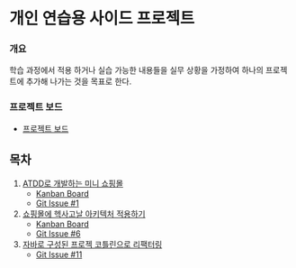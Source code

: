 # 개인 연습용 사이드 프로젝트

### 개요
학습 과정에서 적용 하거나 실습 가능한 내용들을 실무 상황을 가정하여 하나의 프로젝트에 추가해 나가는 것을 목표로 한다.

### 프로젝트 보드
- [프로젝트 보드](https://github.com/users/icraft2170/projects/5/views/1)

## 목차
1. [ATDD로 개발하는 미니 쇼핑몰](https://internet-craft.tistory.com/101)
    - [Kanban Board](https://www.notion.so/hero-0/1-ATDD-c3e594b568394fa283b49b97324dddb8)
    - [Git Issue #1](https://github.com/icraft2170/hero-project/issues/1)
2. [쇼핑몰에 헥사고날 아키텍처 적용하기](https://internet-craft.tistory.com/102)
    - [Kanban Board](https://www.notion.so/hero-0/6-6223fc87af0b47ad8e712518d7a7cde6)
    - [Git Issue #6](https://github.com/icraft2170/hero-project/issues/6)
3. [자바로 구성된 프로젝 코틀린으로 리팩터링]()
   -  [Git Issue #11](https://github.com/icraft2170/hero-project/issues/11)

